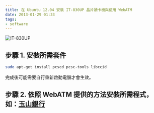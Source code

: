```yaml
---
title: 在 Ubuntu 12.04 安裝 IT-830UP 晶片讀卡機與使用 WebATM
date: 2013-01-29 01:33
tags:
- software
---
```


![IT-830UP](http://www.ittec.com.tw/images/IT-830UP%28DM%29.jpg)

<!-- more -->

## 步驟 1. 安裝所需套件

```bash
sudo apt-get install pcscd pcsc-tools libccid
```

完成後可能需要自行重新啟動電腦才會生效。

## 步驟 2. 依照 WebATM 提供的方法安裝所需程式，如：[玉山銀行](http://netbank.esunbank.com.tw/webatm/Q&A_016.htm#01)
